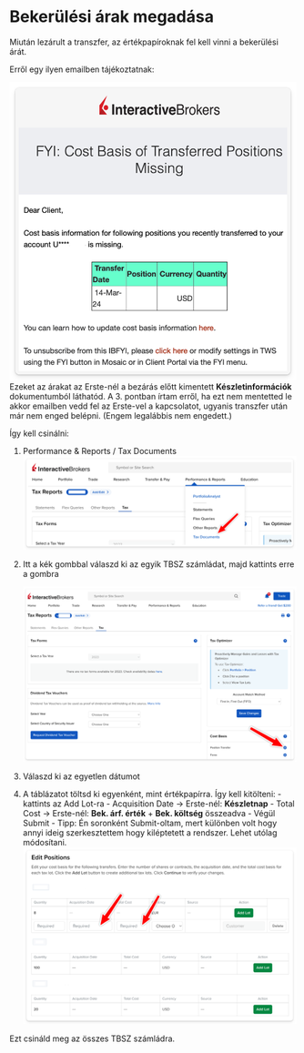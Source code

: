 # Bekerülési árak megadása

Miután lezárult a transzfer, az értékpapíroknak fel kell vinni a bekerülési árát.

Erről egy ilyen emailben tájékoztatnak:

![E-mail a hiányzó bekerülési árakról](../images/cost%20basis.png)
Ezeket az árakat az Erste-nél a bezárás előtt kimentett **Készletinformációk** dokumentumból láthatód. A 3. pontban írtam erről, ha ezt nem mentetted le akkor emailben vedd fel az Erste-vel a kapcsolatot, ugyanis transzfer után már nem enged belépni. (Engem legalábbis nem engedett.)

Így kell csinálni:

1. Performance & Reports / Tax Documents
   ![Menü a Tax Documents-hez](../images/tax%20reports.png)
2. Itt a kék gombbal válaszd ki az egyik TBSZ számládat, majd kattints erre a gombra

   ![Tax Reports oldal](../images/position%20transfer%20button.png)

3. Válaszd ki az egyetlen dátumot
4. A táblázatot töltsd ki egyenként, mint értékpapírra. Így kell kitölteni: - kattints az Add Lot-ra - Acquisition Date -> Erste-nél: **Készletnap** - Total Cost -> Erste-nél: **Bek. árf. érték** + **Bek. költség** összeadva - Végül Submit - Tipp: Én soronként Submit-oltam, mert különben volt hogy annyi ideig szerkesztettem hogy kiléptetett a rendszer. Lehet utólag módosítani.
   ![Poziciók szerkesztése táblázat](../images/tablazat.png)

Ezt csináld meg az összes TBSZ számládra.

